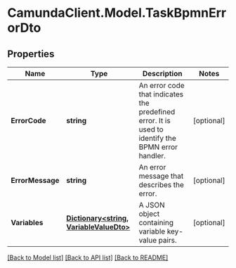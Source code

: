 # CamundaClient.Model.TaskBpmnErrorDto
## Properties

Name | Type | Description | Notes
------------ | ------------- | ------------- | -------------
**ErrorCode** | **string** | An error code that indicates the predefined error. It is used to identify the BPMN error handler. | [optional] 
**ErrorMessage** | **string** | An error message that describes the error. | [optional] 
**Variables** | [**Dictionary&lt;string, VariableValueDto&gt;**](VariableValueDto.md) | A JSON object containing variable key-value pairs. | [optional] 

[[Back to Model list]](../README.md#documentation-for-models) [[Back to API list]](../README.md#documentation-for-api-endpoints) [[Back to README]](../README.md)

